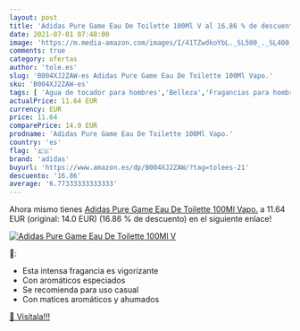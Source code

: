 ```yaml
---
layout: post
title: 'Adidas Pure Game Eau De Toilette 100Ml V al 16.86 % de descuento'
date: 2021-07-01 07:48:00
image: 'https://m.media-amazon.com/images/I/41TZwdkoYbL._SL500_._SL400_.jpg'
comments: true
category: ofertas
author: 'tole.es'
slug: 'B004XJ2ZAW-es Adidas Pure Game Eau De Toilette 100Ml Vapo.'
sku: 'B004XJ2ZAW-es'
tags: [ 'Agua de tocador para hombres','Belleza','Fragancias para hombres','Perfumes y fragancias','adidas','de','eau','toilette', ]
actualPrice: 11.64 EUR
currency: EUR
price: 11.64
comparePrice: 14.0 EUR
prodname: 'Adidas Pure Game Eau De Toilette 100Ml Vapo.'
country: 'es'
flag: '🇪🇸'
brand: 'adidas'
buyurl: 'https://www.amazon.es/dp/B004XJ2ZAW/?tag=tolees-21'
descuento: '16.86'
average: '6.77333333333333'
---
```


Ahora mismo tienes [Adidas Pure Game Eau De Toilette 100Ml Vapo.](https://www.amazon.es/dp/B004XJ2ZAW/?tag=tolees-21) a 11.64 EUR (original: 14.0 EUR) (16.86 %  de descuento) en el siguiente enlace!

[![Adidas Pure Game Eau De Toilette 100Ml V](https://m.media-amazon.com/images/I/41TZwdkoYbL._SL500_._SL400_.jpg)](https://www.amazon.es/dp/B004XJ2ZAW/?tag=tolees-21)

🔎:

- Esta intensa fragancia es vigorizante
- Con aromáticos especiados
- Se recomienda para uso casual
- Con matices aromáticos y ahumados

[🛒 Visítala!!!](https://www.amazon.es/dp/B004XJ2ZAW/?tag=tolees-21)
